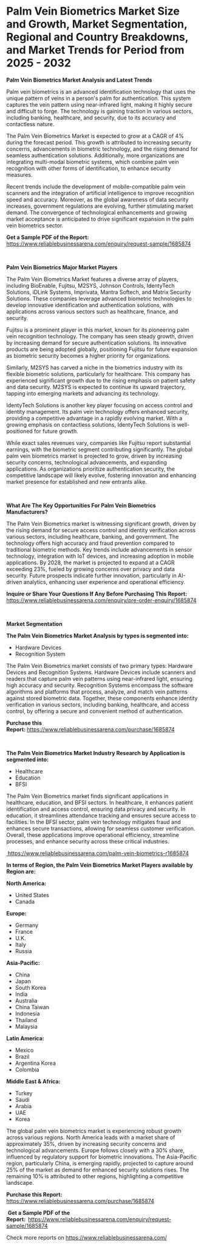 <p><h1>Palm Vein Biometrics Market Size and Growth, Market Segmentation, Regional and Country Breakdowns, and Market Trends for Period from 2025 -  2032</h1></p><p><strong>Palm Vein Biometrics Market Analysis and Latest Trends</strong></p>
<p><p>Palm vein biometrics is an advanced identification technology that uses the unique pattern of veins in a person's palm for authentication. This system captures the vein pattern using near-infrared light, making it highly secure and difficult to forge. The technology is gaining traction in various sectors, including banking, healthcare, and security, due to its accuracy and contactless nature.</p><p>The Palm Vein Biometrics Market is expected to grow at a CAGR of 4% during the forecast period. This growth is attributed to increasing security concerns, advancements in biometric technology, and the rising demand for seamless authentication solutions. Additionally, more organizations are integrating multi-modal biometric systems, which combine palm vein recognition with other forms of identification, to enhance security measures.</p><p>Recent trends include the development of mobile-compatible palm vein scanners and the integration of artificial intelligence to improve recognition speed and accuracy. Moreover, as the global awareness of data security increases, government regulations are evolving, further stimulating market demand. The convergence of technological enhancements and growing market acceptance is anticipated to drive significant expansion in the palm vein biometrics sector.</p></p>
<p><strong>Get a Sample PDF of the Report:&nbsp;</strong> <a href="https://www.reliablebusinessarena.com/enquiry/request-sample/1685874?utm_campaign=3122&utm_medium=2&utm_source=Github&utm_content=ia&utm_term=11032025&utm_id=palm-vein-biometrics">https://www.reliablebusinessarena.com/enquiry/request-sample/1685874</a></p>
<p>&nbsp;</p>
<p><strong>Palm Vein Biometrics Major Market Players</strong></p>
<p><p>The Palm Vein Biometrics Market features a diverse array of players, including BioEnable, Fujitsu, M2SYS, Johnson Controls, IdentyTech Solutions, iDLink Systems, Imprivata, Mantra Softech, and Matrix Security Solutions. These companies leverage advanced biometric technologies to develop innovative identification and authentication solutions, with applications across various sectors such as healthcare, finance, and security.</p><p>Fujitsu is a prominent player in this market, known for its pioneering palm vein recognition technology. The company has seen steady growth, driven by increasing demand for secure authentication solutions. Its innovative products are being adopted globally, positioning Fujitsu for future expansion as biometric security becomes a higher priority for organizations.</p><p>Similarly, M2SYS has carved a niche in the biometrics industry with its flexible biometric solutions, particularly for healthcare. This company has experienced significant growth due to the rising emphasis on patient safety and data security. M2SYS is expected to continue its upward trajectory, tapping into emerging markets and advancing its technology.</p><p>IdentyTech Solutions is another key player focusing on access control and identity management. Its palm vein technology offers enhanced security, providing a competitive advantage in a rapidly evolving market. With a growing emphasis on contactless solutions, IdentyTech Solutions is well-positioned for future growth.</p><p>While exact sales revenues vary, companies like Fujitsu report substantial earnings, with the biometric segment contributing significantly. The global palm vein biometrics market is projected to grow, driven by increasing security concerns, technological advancements, and expanding applications. As organizations prioritize authentication security, the competitive landscape will likely evolve, fostering innovation and enhancing market presence for established and new entrants alike.</p></p>
<p>&nbsp;</p>
<p><strong>What Are The Key Opportunities For Palm Vein Biometrics Manufacturers?</strong></p>
<p><p>The Palm Vein Biometrics market is witnessing significant growth, driven by the rising demand for secure access control and identity verification across various sectors, including healthcare, banking, and government. The technology offers high accuracy and fraud prevention compared to traditional biometric methods. Key trends include advancements in sensor technology, integration with IoT devices, and increasing adoption in mobile applications. By 2028, the market is projected to expand at a CAGR exceeding 23%, fueled by growing concerns over privacy and data security. Future prospects indicate further innovation, particularly in AI-driven analytics, enhancing user experience and operational efficiency.</p></p>
<p><strong>Inquire or Share Your Questions If Any Before Purchasing This Report:</strong> <a href="https://www.reliablebusinessarena.com/enquiry/pre-order-enquiry/1685874?utm_campaign=3122&utm_medium=2&utm_source=Github&utm_content=ia&utm_term=11032025&utm_id=palm-vein-biometrics">https://www.reliablebusinessarena.com/enquiry/pre-order-enquiry/1685874</a></p>
<p>&nbsp;</p>
<p><strong>Market Segmentation</strong></p>
<p><strong>The Palm Vein Biometrics Market Analysis by types is segmented into:</strong></p>
<p><ul><li>Hardware Devices</li><li>Recognition System</li></ul></p>
<p><p>The Palm Vein Biometrics market consists of two primary types: Hardware Devices and Recognition Systems. Hardware Devices include scanners and readers that capture palm vein patterns using near-infrared light, ensuring high accuracy and security. Recognition Systems encompass the software algorithms and platforms that process, analyze, and match vein patterns against stored biometric data. Together, these components enhance identity verification in various sectors, including banking, healthcare, and access control, by offering a secure and convenient method of authentication.</p></p>
<p><strong>Purchase this Report:&nbsp;</strong><a href="https://www.reliablebusinessarena.com/purchase/1685874?utm_campaign=3122&utm_medium=2&utm_source=Github&utm_content=ia&utm_term=11032025&utm_id=palm-vein-biometrics">https://www.reliablebusinessarena.com/purchase/1685874</a></p>
<p>&nbsp;</p>
<p><strong>The Palm Vein Biometrics Market Industry Research by Application is segmented into:</strong></p>
<p><ul><li>Healthcare</li><li>Education</li><li>BFSI</li></ul></p>
<p><p>The Palm Vein Biometrics market finds significant applications in healthcare, education, and BFSI sectors. In healthcare, it enhances patient identification and access control, ensuring data privacy and security. In education, it streamlines attendance tracking and ensures secure access to facilities. In the BFSI sector, palm vein technology mitigates fraud and enhances secure transactions, allowing for seamless customer verification. Overall, these applications improve operational efficiency, streamline processes, and enhance security across these critical industries.</p></p>
<p><a href="https://www.reliablebusinessarena.com/palm-vein-biometrics-r1685874?utm_campaign=3122&utm_medium=2&utm_source=Github&utm_content=ia&utm_term=11032025&utm_id=palm-vein-biometrics">&nbsp;https://www.reliablebusinessarena.com/palm-vein-biometrics-r1685874</a></p>
<p><strong>In terms of Region, the Palm Vein Biometrics Market Players available by Region are:</strong></p>
<p>
    <p> <strong> North America: </strong>
        <ul>
            <li>United States</li>
            <li>Canada</li>
        </ul>
        </p> 
    <p> <strong> Europe: </strong>
        <ul>
            <li>Germany</li>
            <li>France</li>
            <li>U.K.</li>
            <li>Italy</li>
            <li>Russia</li>
        </ul>
        </p> 
    <p> <strong> Asia-Pacific: </strong>
        <ul>
            <li>China</li>
            <li>Japan</li>
            <li>South Korea</li>
            <li>India</li>
            <li>Australia</li>
            <li>China Taiwan</li>
            <li>Indonesia</li>
            <li>Thailand</li>
            <li>Malaysia</li>
        </ul>
        </p> 
    <p> <strong> Latin America: </strong>
        <ul>
            <li>Mexico</li>
            <li>Brazil</li>
            <li>Argentina Korea</li>
            <li>Colombia</li>
        </ul>
        </p> 
    <p> <strong> Middle East & Africa: </strong>
        <ul>
            <li>Turkey</li>
            <li>Saudi</li>
            <li>Arabia</li>
            <li>UAE</li>
            <li>Korea</li>
        </ul>
    </p>
    </p>
<p><p>The global palm vein biometrics market is experiencing robust growth across various regions. North America leads with a market share of approximately 35%, driven by increasing security concerns and technological advancements. Europe follows closely with a 30% share, influenced by regulatory support for biometric innovations. The Asia-Pacific region, particularly China, is emerging rapidly, projected to capture around 25% of the market as demand for enhanced security solutions rises. The remaining 10% is attributed to other regions, highlighting a competitive landscape.</p></p>
<p><strong>Purchase this Report: </strong><a href="https://www.reliablebusinessarena.com/purchase/1685874?utm_campaign=3122&utm_medium=2&utm_source=Github&utm_content=ia&utm_term=11032025&utm_id=palm-vein-biometrics">https://www.reliablebusinessarena.com/purchase/1685874</a></p>
<p>&nbsp;<strong>Get a Sample PDF of the Report:&nbsp;&nbsp;</strong><a href="https://www.reliablebusinessarena.com/enquiry/request-sample/1685874?utm_campaign=3122&utm_medium=2&utm_source=Github&utm_content=ia&utm_term=11032025&utm_id=palm-vein-biometrics">https://www.reliablebusinessarena.com/enquiry/request-sample/1685874</a></p>
<p><strong></strong></p>
<p>Check more reports on <a href="https://www.reliablebusinessarena.com/?utm_campaign=3122&utm_medium=2&utm_source=Github&utm_content=ia&utm_term=11032025&utm_id=palm-vein-biometrics">https://www.reliablebusinessarena.com/</a></p>